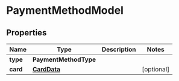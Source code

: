 

# PaymentMethodModel


## Properties

| Name | Type | Description | Notes |
|------------ | ------------- | ------------- | -------------|
|**type** | **PaymentMethodType** |  |  |
|**card** | [**CardData**](CardData.md) |  |  [optional] |



